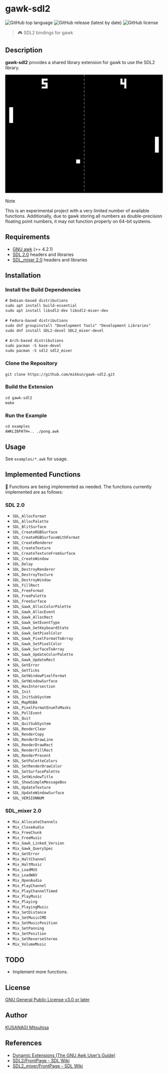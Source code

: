# gawk-sdl2

![GitHub top language](https://img.shields.io/github/languages/top/mikkun/gawk-sdl2)
![GitHub release (latest by date)](https://img.shields.io/github/v/release/mikkun/gawk-sdl2)
![GitHub license](https://img.shields.io/github/license/mikkun/gawk-sdl2)

> 🎮 SDL2 bindings for gawk

## Description

**gawk-sdl2** provides a shared library extension for gawk to use the SDL2 library.

![gawk-sdl2 screenshot](./md-images/gawk-sdl2-screenshot.png)

> [!NOTE]
> This is an experimental project with a very limited number of available functions. Additionally, due to gawk storing all numbers as double-precision floating point numbers, it may not function properly on 64-bit systems.

## Requirements

- [GNU awk](https://www.gnu.org/software/gawk/) (&gt;= 4.2.1)
- [SDL 2.0](https://github.com/libsdl-org/SDL/tree/SDL2) headers and libraries
- [SDL_mixer 2.0](https://github.com/libsdl-org/SDL_mixer/tree/SDL2) headers and libraries

## Installation

### Install the Build Dependencies

```shell
# Debian-based distributions
sudo apt install build-essential
sudo apt install libsdl2-dev libsdl2-mixer-dev

# Fedora-based distributions
sudo dnf groupinstall "Development Tools" "Development Libraries"
sudo dnf install SDL2-devel SDL2_mixer-devel

# Arch-based distributions
sudo pacman -S base-devel
sudo pacman -S sdl2 sdl2_mixer
```

### Clone the Repository

```shell
git clone https://github.com/mikkun/gawk-sdl2.git
```

### Build the Extension

```shell
cd gawk-sdl2
make
```

### Run the Example

```shell
cd examples
AWKLIBPATH=.. ./pong.awk
```

## Usage

See `examples/*.awk` for usage.

## Implemented Functions

🚧 Functions are being implemented as needed. The functions currently implemented are as follows:

### SDL 2.0

- `SDL_AllocFormat`
- `SDL_AllocPalette`
- `SDL_BlitSurface`
- `SDL_CreateRGBSurface`
- `SDL_CreateRGBSurfaceWithFormat`
- `SDL_CreateRenderer`
- `SDL_CreateTexture`
- `SDL_CreateTextureFromSurface`
- `SDL_CreateWindow`
- `SDL_Delay`
- `SDL_DestroyRenderer`
- `SDL_DestroyTexture`
- `SDL_DestroyWindow`
- `SDL_FillRect`
- `SDL_FreeFormat`
- `SDL_FreePalette`
- `SDL_FreeSurface`
- `SDL_Gawk_AllocColorPalette`
- `SDL_Gawk_AllocEvent`
- `SDL_Gawk_AllocRect`
- `SDL_Gawk_GetEventType`
- `SDL_Gawk_GetKeyboardState`
- `SDL_Gawk_GetPixelColor`
- `SDL_Gawk_PixelFormatToArray`
- `SDL_Gawk_SetPixelColor`
- `SDL_Gawk_SurfaceToArray`
- `SDL_Gawk_UpdateColorPalette`
- `SDL_Gawk_UpdateRect`
- `SDL_GetError`
- `SDL_GetTicks`
- `SDL_GetWindowPixelFormat`
- `SDL_GetWindowSurface`
- `SDL_HasIntersection`
- `SDL_Init`
- `SDL_InitSubSystem`
- `SDL_MapRGBA`
- `SDL_PixelFormatEnumToMasks`
- `SDL_PollEvent`
- `SDL_Quit`
- `SDL_QuitSubSystem`
- `SDL_RenderClear`
- `SDL_RenderCopy`
- `SDL_RenderDrawLine`
- `SDL_RenderDrawRect`
- `SDL_RenderFillRect`
- `SDL_RenderPresent`
- `SDL_SetPaletteColors`
- `SDL_SetRenderDrawColor`
- `SDL_SetSurfacePalette`
- `SDL_SetWindowTitle`
- `SDL_ShowSimpleMessageBox`
- `SDL_UpdateTexture`
- `SDL_UpdateWindowSurface`
- `SDL_VERSIONNUM`

### SDL_mixer 2.0

- `Mix_AllocateChannels`
- `Mix_CloseAudio`
- `Mix_FreeChunk`
- `Mix_FreeMusic`
- `Mix_Gawk_Linked_Version`
- `Mix_Gawk_QuerySpec`
- `Mix_GetError`
- `Mix_HaltChannel`
- `Mix_HaltMusic`
- `Mix_LoadMUS`
- `Mix_LoadWAV`
- `Mix_OpenAudio`
- `Mix_PlayChannel`
- `Mix_PlayChannelTimed`
- `Mix_PlayMusic`
- `Mix_Playing`
- `Mix_PlayingMusic`
- `Mix_SetDistance`
- `Mix_SetMusicCMD`
- `Mix_SetMusicPosition`
- `Mix_SetPanning`
- `Mix_SetPosition`
- `Mix_SetReverseStereo`
- `Mix_VolumeMusic`

## TODO

- Implement more functions.

## License

[GNU General Public License v3.0 or later](./LICENSE)

## Author

[KUSANAGI Mitsuhisa](https://github.com/mikkun)

## References

- [Dynamic Extensions (The GNU Awk User’s Guide)](https://www.gnu.org/software/gawk/manual/html_node/Dynamic-Extensions.html)
- [SDL2/FrontPage - SDL Wiki](https://wiki.libsdl.org/SDL2/FrontPage)
- [SDL2_mixer/FrontPage - SDL Wiki](https://wiki.libsdl.org/SDL2_mixer/FrontPage)
